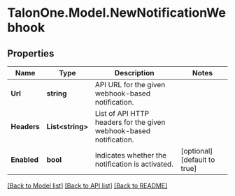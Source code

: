 # TalonOne.Model.NewNotificationWebhook
## Properties

Name | Type | Description | Notes
------------ | ------------- | ------------- | -------------
**Url** | **string** | API URL for the given webhook-based notification. | 
**Headers** | **List&lt;string&gt;** | List of API HTTP headers for the given webhook-based notification. | 
**Enabled** | **bool** | Indicates whether the notification is activated. | [optional] [default to true]

[[Back to Model list]](../README.md#documentation-for-models) [[Back to API list]](../README.md#documentation-for-api-endpoints) [[Back to README]](../README.md)


